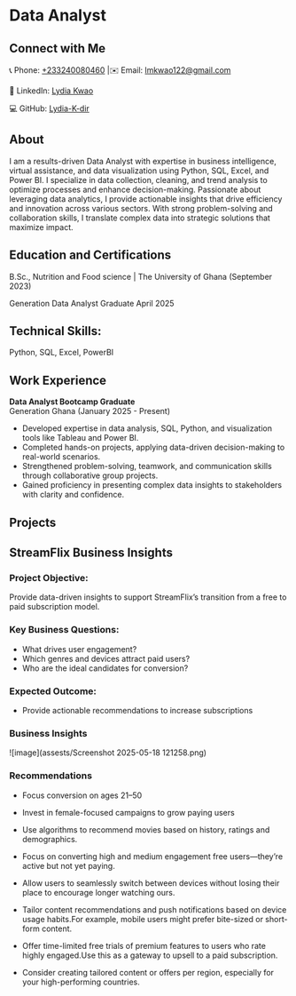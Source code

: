 # Data Analyst

## Connect with Me

📞 Phone: [+233240080460](tel:+233240080460)  |✉️ Email: [lmkwao122@gmail.com](mailto:lmkwao122@gmail.com)  

🔗 LinkedIn: [Lydia Kwao](https://www.linkedin.com/in/lydia-kwao112/)  

💻 GitHub: [Lydia-K-dir](https://github.com/Lydia-K-dir)

## About
I am a results-driven Data Analyst with expertise in business intelligence, virtual assistance, and data visualization using Python, SQL, Excel, and Power BI. I specialize in data collection, cleaning, and trend analysis to optimize processes and enhance decision-making. Passionate about leveraging data analytics, I provide actionable insights that drive efficiency and innovation across various sectors. With strong problem-solving and collaboration skills, I translate complex data into strategic solutions that maximize impact.

## Education and Certifications
B.Sc., Nutrition and Food science | The University of Ghana (September 2023)

Generation Data Analyst Graduate April 2025

## Technical Skills: 
Python, SQL, Excel, PowerBI

## Work Experience
**Data Analyst Bootcamp Graduate**  
Generation Ghana (January 2025 - Present) 

- Developed expertise in data analysis, SQL, Python, and visualization tools like Tableau and Power BI.  
- Completed hands-on projects, applying data-driven decision-making to real-world scenarios.  
- Strengthened problem-solving, teamwork, and communication skills through collaborative group projects.  
- Gained proficiency in presenting complex data insights to stakeholders with clarity and confidence.  

## Projects
## StreamFlix Business Insights

### Project Objective:
Provide data-driven insights to support StreamFlix’s transition from a free to paid subscription model.

### Key Business Questions:
- What drives user engagement?
- Which genres and devices attract paid users?
- Who are the ideal candidates for conversion?

### Expected Outcome:
- Provide actionable recommendations to increase subscriptions

### Business Insights

![image](assests/Screenshot 2025-05-18 121258.png)

### Recommendations
- Focus conversion on ages 21–50 

- Invest in female-focused campaigns to grow paying users

- Use algorithms to recommend movies based on history, ratings and demographics.

- Focus on converting high and medium engagement free users—they’re active but not yet paying.

- Allow users to seamlessly switch between devices without losing their place to encourage longer watching ours.

- Tailor content recommendations and push notifications based on device usage habits.For example, mobile users might prefer bite-sized or short-form content.

- Offer time-limited free trials of premium features to users who rate highly engaged.Use this as a gateway to upsell to a paid subscription.
  
- Consider creating tailored content or offers per region, especially for your high-performing countries.

  















